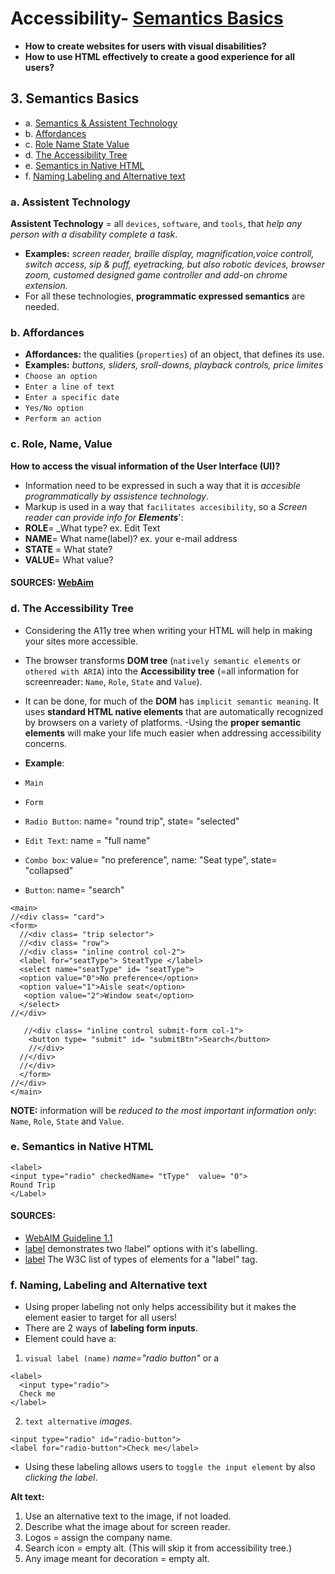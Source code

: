 # Accessibility- [Semantics Basics](#3-semantics-basics)

- __How to create websites for users with visual disabilities?__
- __How to use HTML effectively to create a good experience for all users?__

## 3. Semantics Basics
- a. [Semantics & Assistent Technology](#3-assistent-technology)
- b. [Affordances](#3-affordances)
- c. [Role Name State Value](#3-role-name-state-value)
- d. [The Accessibility Tree](#3-the-accessibility-tree)
- e. [Semantics in Native HTML](#3-semantics-in-native-HTML)
- f. [Naming Labeling and Alternative text](#3naming-labeling-and-alternative-text)


### a. Assistent Technology 
__Assistent Technology__ =  all `devices`, `software`, and `tools`, that _help any person with a disability complete a task_.
- __Examples:__ _screen reader, braille display, magnification,voice controll, switch access, sip & puff, eyetracking, but also
robotic devices, browser zoom, customed designed game controller and add-on chrome extension._ 
- For all these technologies, __programmatic expressed semantics__ are needed.

### b. Affordances
- __Affordances:__ the qualities (`properties`) of an object, that defines its use.
- __Examples:__ _buttons, sliders, sroll-downs, playback controls, price limites_ 
- `Choose an option`
- `Enter a line of text`
- `Enter a specific date`
- `Yes/No option`
- `Perform an action`

### c. Role, Name, Value
__How to access the visual information of the User Interface (UI)?__ 
- Information need to be expressed in such a way that it is _accesible programmatically by assistence technology_.
- Markup is used in a way that `facilitates accesibility`, so a _Screen reader can provide info for __Elements___': 
- __ROLE__= _What type? ex. Edit Text
- __NAME__= What name(label)? ex. your e-mail address
- __STATE__ = What state?
- __VALUE__= What value?

#### SOURCES: [WebAim](https://www.w3.org/TR/UNDERSTANDING-WCAG20/ensure-compat-rsv.html)

### d. The Accessibility Tree
- Considering the A11y tree when writing your HTML will help in making your sites more accessible.
- The browser transforms __DOM tree__ (`natively semantic elements` or `othered with ARIA`) into the __Accessibility tree__ (=all information for screenreader: `Name`, `Role`, `State` and `Value`). 
- It can be done, for much of the __DOM__ has `implicit semantic meaning`. It uses __standard HTML native elements__ that are automatically recognized by browsers on a variety of platforms.
-Using the __proper semantic elements__ will make your life much easier when addressing accessibility concerns.

- __Example__: 
- `Main`
- `Form`
- `Radio Button`: name= "round trip", state= "selected"
- `Edit Text`: name = "full name"
- `Combo box`:  value= "no preference", name: "Seat type", state= "collapsed"
- `Button`: name= "search"
```
<main>
//<div class= "card">
<form>
  //<div class= "trip selector">
  //<div class= "row">
  //<div class= "inline control col-2">
  <label for="seatType"> SteatType </label>
  <select name="seatType" id= "seatType">
  <option value="0">No preference</option>
  <option value="1">Aisle seat</option>
   <option value="2">Window seat</option>
  </select>
//</div>

   //<div class= "inline control submit-form col-1">
    <button type= "submit" id= "submitBtn">Search</button>
    //</div>
  //</div>
  //</div>
  </form>
//</div>
</main>
```
__NOTE:__ information will be _reduced to the most important information only_: `Name`, `Role`, `State` and `Value`.

### e. Semantics in Native HTML
```
<label>
<input type="radio" checkedName= "tType"  value= "0">
Round Trip
</Label>
```
#### SOURCES:
- [WebAIM Guideline 1.1](http://webaim.org/standards/wcag/checklist#g1.1)
- [label](https://developer.mozilla.org/en-US/docs/Web/HTML/Element/label) demonstrates two !label" options with it's labelling.
- [label](https://www.w3.org/TR/html5/forms.html#category-label) The W3C list of types of elements for a "label" tag.

### f. Naming, Labeling and Alternative text
- Using proper labeling not only helps accessibility but it makes the element easier to target for all users!
- There are 2 ways of __labeling form inputs__.
- Element could have a: 
1. `visual label (name)` _name="radio button"_ or a
```
<label>
  <input type="radio">
  Check me
</label>
```
2. `text alternative` _images_.
```
<input type="radio" id="radio-button">
<label for="radio-button">Check me</label>
```
- Using these labeling allows users to `toggle the input element` by also _clicking the label_.

__Alt text:__ 
1. Use an alternative text to the image, if not loaded.
2. Describe what the image about for screen reader.
3. Logos =  assign the company name.
4. Search icon = empty alt. (This will skip it from accessibility tree.)
5. Any image meant for decoration = empty alt.          
